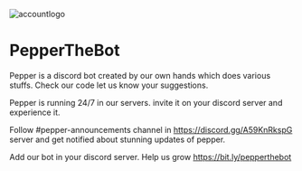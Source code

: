 ![accountlogo](https://user-images.githubusercontent.com/42708326/128998518-4fbb95aa-e53e-47fa-b109-5ab6f72b23b3.png)
# PepperTheBot

Pepper is a discord bot created by our own hands which does various stuffs. Check our code let us know your suggestions.

Pepper is running 24/7 in our servers. invite it on your discord server and experience it.

Follow #pepper-announcements channel in https://discord.gg/A59KnRkspG server and get notified about stunning updates of pepper.

Add our bot in your discord server. Help us grow https://bit.ly/pepperthebot  
